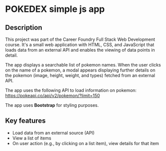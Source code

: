 # POKEDEX simple js app

## Description
This project was part of the Career Foundry Full Stack Web Development course. It's a small web application with HTML, CSS, and JavaScript that loads data from an external API and enables the viewing of data points in detail.

The app displays a searchable list of pokemon names. When the user clicks on the name of a pokemon, a modal appears displaying further details on the pokemon (image, height, weight, and types) fetched from an external API.

The app uses the following API to load information on pokemon: https://pokeapi.co/api/v2/pokemon/?limit=150

The app uses **Bootstrap** for styling purposes.

## Key features
* Load data from an external source (API)
* View a list of items
* On user action (e.g., by clicking on a list item), view details for that item

